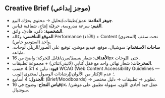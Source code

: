 ## Creative Brief (موجز إبداعي)

- **جوهر العلامة**: عمق/طبقات/تحليل → محتوى يحرّك البيع.
- **القيم**: سرعة مدروسة، حرفيّة إنتاج، شفافية قياس.
- **الشخصية**: ذكي، هادئ، واثق.
- **الموقع التنافسي**: وكالة Performance (الأداء) + Content (المحتوى) تحت سقف واحد (استوديو خاص).
- **ساحات الاستخدام**: سوشيال، موقع، فيديو موشن، توقيع على الصور/الريلز، لوحات، طباعة.
- **الأهداف**: شعار بسيط/مرن/قابل للحركة؛ واضح من 16px حتى اللوحات.
- **المخرجات**: شعار نهائي واحد مع قفل كتابي (لاتيني/ثنائي) + مجموعة تطبيقات.
- **قيود**: تباين ≥ 4.5:1 حسب WCAG (Web Content Accessibility Guidelines — إرشادات الوصول لمحتوى الويب)؛ عدم الإكثار من الألوان.
- **الجدول**: 4 أسابيع: (Brief/Moodboards) → تطوير → تطبيقات → دليل مختصر.
- **قياس النجاح**: وضوح في 16px، عمل جيد أحادي اللون، سهولة تطبيق على موشن/سوشيال.
